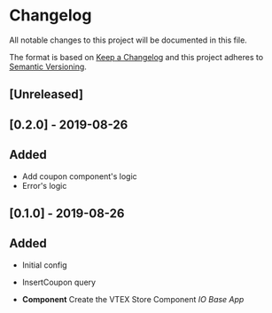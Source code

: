 # Changelog

All notable changes to this project will be documented in this file.

The format is based on [Keep a Changelog](http://keepachangelog.com/en/1.0.0/)
and this project adheres to [Semantic Versioning](http://semver.org/spec/v2.0.0.html).

## [Unreleased]

## [0.2.0] - 2019-08-26

## Added

- Add coupon component's logic
- Error's logic

## [0.1.0] - 2019-08-26

## Added

- Initial config
- InsertCoupon query

- **Component** Create the VTEX Store Component _IO Base App_
